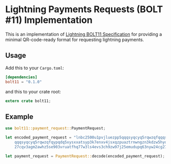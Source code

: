 # Lightning Payments Requests (BOLT #11) Implementation


This is an implementation of [Lightning BOLT11 Specification](https://github.com/lightningnetwork/lightning-rfc/blob/master/11-payment-encoding.md) for providing a minimal QR-code-ready format for requesting
lightning payments.

## Usage

Add this to your `Cargo.toml`:

```toml
[dependencies]
bolt11 = "0.1.0"
```

and this to your crate root:

```rust
extern crate bolt11;
```

## Example

```rust
use bolt11::payment_request::PaymentRequest;

let encoded_payment_request = "lnbc2500u1pvjluezpp5qqqsyqcyq5rqwzqfqqqsyqcyq5rqwzqf
    qqqsyqcyq5rqwzqfqypqdq5xysxxatsyp3k7enxv4jsxqzpuaztrnwngzn3kdzw5hydlzf03qdgm2hdq
    27cqv3agm2awhz5se903vruatfhq77w3ls4evs3ch9zw97j25emudupq63nyw24cg27h2rspfj9srp";

let payment_request = PaymentRequest::decode(encoded_payment_request);

```
